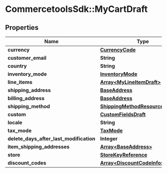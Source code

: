 # CommercetoolsSdk::MyCartDraft

## Properties
Name | Type | Description | Notes
------------ | ------------- | ------------- | -------------
**currency** | [**CurrencyCode**](CurrencyCode.md) |  | [optional] 
**customer_email** | **String** |  | [optional] 
**country** | **String** |  | [optional] 
**inventory_mode** | [**InventoryMode**](InventoryMode.md) |  | [optional] 
**line_items** | [**Array&lt;MyLineItemDraft&gt;**](MyLineItemDraft.md) |  | [optional] 
**shipping_address** | [**BaseAddress**](BaseAddress.md) |  | [optional] 
**billing_address** | [**BaseAddress**](BaseAddress.md) |  | [optional] 
**shipping_method** | [**ShippingMethodResourceIdentifier**](ShippingMethodResourceIdentifier.md) |  | [optional] 
**custom** | [**CustomFieldsDraft**](CustomFieldsDraft.md) |  | [optional] 
**locale** | **String** |  | [optional] 
**tax_mode** | [**TaxMode**](TaxMode.md) |  | [optional] 
**delete_days_after_last_modification** | **Integer** |  | [optional] 
**item_shipping_addresses** | [**Array&lt;BaseAddress&gt;**](BaseAddress.md) |  | [optional] 
**store** | [**StoreKeyReference**](StoreKeyReference.md) |  | [optional] 
**discount_codes** | [**Array&lt;DiscountCodeInfo&gt;**](DiscountCodeInfo.md) |  | [optional] 

